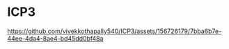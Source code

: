# ICP3

https://github.com/vivekkothapally540/ICP3/assets/156726179/7bba6b7e-44ee-4da4-8ae4-bd45dd0bf48a

